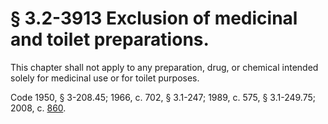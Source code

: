 # § 3.2-3913 Exclusion of medicinal and toilet preparations.

<p>This chapter shall not apply to any preparation, drug, or chemical intended solely for medicinal use or for toilet purposes.</p><p>Code 1950, § 3-208.45; 1966, c. 702, § 3.1-247; 1989, c. 575, § 3.1-249.75; 2008, c. <a href='http://lis.virginia.gov/cgi-bin/legp604.exe?081+ful+CHAP0860'>860</a>.</p>